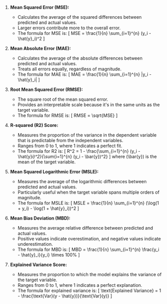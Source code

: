 1. **Mean Squared Error (MSE):**
   - Calculates the average of the squared differences between predicted and actual values.
   - Larger errors contribute more to the overall error.
   - The formula for MSE is:
     \[ MSE = \frac{1}{n} \sum_{i=1}^{n} (y_i - \hat{y}_i)^2 \]

2. **Mean Absolute Error (MAE):**
   - Calculates the average of the absolute differences between predicted and actual values.
   - Treats all errors equally, regardless of magnitude.
   - The formula for MAE is:
     \[ MAE = \frac{1}{n} \sum_{i=1}^{n} |y_i - \hat{y}_i| \]

3. **Root Mean Squared Error (RMSE):**
   - The square root of the mean squared error.
   - Provides an interpretable scale because it's in the same units as the target variable.
   - The formula for RMSE is:
     \[ RMSE = \sqrt{MSE} \]

4. **R-squared (R2) Score:**
   - Measures the proportion of the variance in the dependent variable that is predictable from the independent variables.
   - Ranges from 0 to 1, where 1 indicates a perfect fit.
   - The formula for R2 is:
     \[ R^2 = 1 - \frac{\sum_{i=1}^{n} (y_i - \hat{y}_i)^2}{\sum_{i=1}^{n} (y_i - \bar{y})^2} \]
     where \(\bar{y}\) is the mean of the target variable.

5. **Mean Squared Logarithmic Error (MSLE):**
   - Measures the average of the logarithmic differences between predicted and actual values.
   - Particularly useful when the target variable spans multiple orders of magnitude.
   - The formula for MSLE is:
     \[ MSLE = \frac{1}{n} \sum_{i=1}^{n} (\log(1 + y_i) - \log(1 + \hat{y}_i))^2 \]

6. **Mean Bias Deviation (MBD):**
   - Measures the average relative difference between predicted and actual values.
   - Positive values indicate overestimation, and negative values indicate underestimation.
   - The formula for MBD is:
     \[ MBD = \frac{1}{n} \sum_{i=1}^{n} \frac{y_i - \hat{y}_i}{y_i} \times 100\% \]

7. **Explained Variance Score:**
   - Measures the proportion to which the model explains the variance of the target variable.
   - Ranges from 0 to 1, where 1 indicates a perfect explanation.
   - The formula for explained variance is:
     \[ \text{Explained Variance} = 1 - \frac{\text{Var}(y - \hat{y})}{\text{Var}(y)} \]
